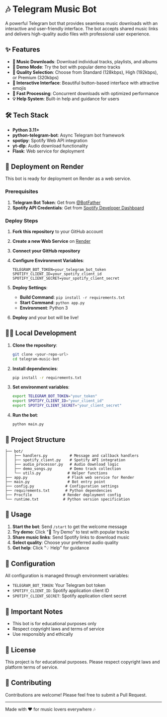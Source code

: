 # 🎶 Telegram Music Bot

A powerful Telegram bot that provides seamless music downloads with an interactive and user-friendly interface. The bot accepts shared music links and delivers high-quality audio files with professional user experience.

## ✨ Features

- **🎵 Music Downloads**: Download individual tracks, playlists, and albums
- **🎪 Demo Mode**: Try the bot with popular demo tracks
- **💎 Quality Selection**: Choose from Standard (128kbps), High (192kbps), or Premium (320kbps)
- **🎯 Interactive Interface**: Beautiful button-based interface with attractive emojis
- **🚀 Fast Processing**: Concurrent downloads with optimized performance
- **💡 Help System**: Built-in help and guidance for users

## 🛠️ Tech Stack

- **Python 3.11+**
- **python-telegram-bot**: Async Telegram bot framework
- **spotipy**: Spotify Web API integration
- **yt-dlp**: Audio download functionality
- **Flask**: Web service for deployment

## 🚀 Deployment on Render

This bot is ready for deployment on Render as a web service.

### Prerequisites

1. **Telegram Bot Token**: Get from [@BotFather](https://t.me/botfather)
2. **Spotify API Credentials**: Get from [Spotify Developer Dashboard](https://developer.spotify.com/dashboard)

### Deploy Steps

1. **Fork this repository** to your GitHub account

2. **Create a new Web Service** on [Render](https://render.com)

3. **Connect your GitHub repository**

4. **Configure Environment Variables**:
   ```
   TELEGRAM_BOT_TOKEN=your_telegram_bot_token
   SPOTIFY_CLIENT_ID=your_spotify_client_id
   SPOTIFY_CLIENT_SECRET=your_spotify_client_secret
   ```

5. **Deploy Settings**:
   - **Build Command**: `pip install -r requirements.txt`
   - **Start Command**: `python app.py`
   - **Environment**: Python 3

6. **Deploy** and your bot will be live!

## 🏃‍♂️ Local Development

1. **Clone the repository**:
   ```bash
   git clone <your-repo-url>
   cd telegram-music-bot
   ```

2. **Install dependencies**:
   ```bash
   pip install -r requirements.txt
   ```

3. **Set environment variables**:
   ```bash
   export TELEGRAM_BOT_TOKEN="your_token"
   export SPOTIFY_CLIENT_ID="your_client_id"
   export SPOTIFY_CLIENT_SECRET="your_client_secret"
   ```

4. **Run the bot**:
   ```bash
   python main.py
   ```

## 📁 Project Structure

```
├── bot/
│   ├── handlers.py          # Message and callback handlers
│   ├── spotify_client.py    # Spotify API integration
│   ├── audio_processor.py   # Audio download logic
│   ├── demo_songs.py        # Demo track collection
│   └── utils.py            # Helper functions
├── app.py                  # Flask web service for Render
├── main.py                 # Bot entry point
├── config.py              # Configuration settings
├── requirements.txt       # Python dependencies
├── Procfile              # Render deployment config
└── runtime.txt           # Python version specification
```

## 🎯 Usage

1. **Start the bot**: Send `/start` to get the welcome message
2. **Try demo**: Click "🎪 Try Demo" to test with popular tracks
3. **Share music links**: Send Spotify links to download music
4. **Select quality**: Choose your preferred audio quality
5. **Get help**: Click "💡 Help" for guidance

## 🔧 Configuration

All configuration is managed through environment variables:

- `TELEGRAM_BOT_TOKEN`: Your Telegram bot token
- `SPOTIFY_CLIENT_ID`: Spotify application client ID
- `SPOTIFY_CLIENT_SECRET`: Spotify application client secret

## 🚨 Important Notes

- This bot is for educational purposes only
- Respect copyright laws and terms of service
- Use responsibly and ethically

## 📝 License

This project is for educational purposes. Please respect copyright laws and platform terms of service.

## 🤝 Contributing

Contributions are welcome! Please feel free to submit a Pull Request.

---

Made with ❤️ for music lovers everywhere 🎶